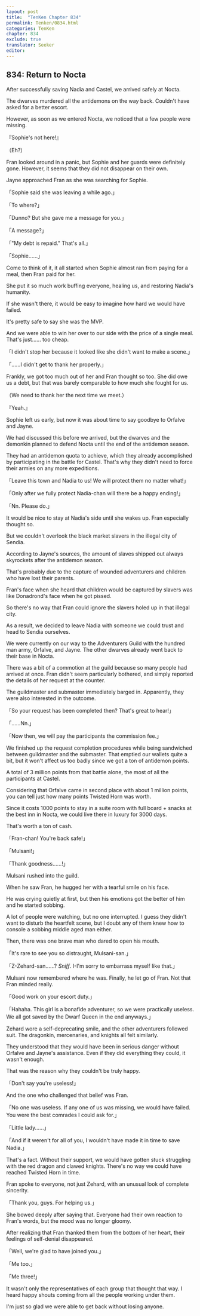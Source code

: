 ```yaml
---
layout: post
title:  "TenKen Chapter 834"
permalink: Tenken/0834.html
categories: TenKen
chapter: 834
exclude: true
translator: Seeker
editor: 
---
```

<h2>834: Return to Nocta</h2>

 After successfully saving Nadia and Castel, we arrived safely at Nocta.

 The dwarves murdered all the antidemons on the way back. Couldn't have asked for a better escort.

 However, as soon as we entered Nocta, we noticed that a few people were missing.

『Sophie's not here!』

（Eh?）

 Fran looked around in a panic, but Sophie and her guards were definitely gone. However, it seems that they did not disappear on their own.

 Jayne approached Fran as she was searching for Sophie.

「Sophie said she was leaving a while ago.」

「To where?」

「Dunno? But she gave me a message for you.」

「A message?」

「"My debt is repaid." That's all.」

「Sophie……」

 Come to think of it, it all started when Sophie almost ran from paying for a meal, then Fran paid for her.

 She put it so much work buffing everyone, healing us, and restoring Nadia's humanity. 

 If she wasn't there, it would be easy to imagine how hard we would have failed.

 It's pretty safe to say she was the MVP.

 And we were able to win her over to our side with the price of a single meal. That's just…… too cheap.

「I didn't stop her because it looked like she didn't want to make a scene.」

「……I didn't get to thank her properly.」

 Frankly, we got too much out of her and Fran thought so too. She did owe us a debt, but that was barely comparable to how much she fought for us.

（We need to thank her the next time we meet.）

『Yeah.』

 Sophie left us early, but now it was about time to say goodbye to Orfalve and Jayne.

 We had discussed this before we arrived, but the dwarves and the demonkin planned to defend Nocta until the end of the antidemon season.

 They had an antidemon quota to achieve, which they already accomplished by participating in the battle for Castel. That's why they didn't need to force their armies on any more expeditions.

「Leave this town and Nadia to us! We will protect them no matter what!」

「Only after we fully protect Nadia-chan will there be a happy ending!」

「Nn. Please do.」

 It would be nice to stay at Nadia's side until she wakes up. Fran especially thought so.

 But we couldn't overlook the black market slavers in the illegal city of Sendia.

 According to Jayne's sources, the amount of slaves shipped out always skyrockets after the antidemon season.

 That's probably due to the capture of wounded adventurers and children who have lost their parents.

 Fran's face when she heard that children would be captured by slavers was like Donadrond's face when he got pissed.

 So there's no way that Fran could ignore the slavers holed up in that illegal city.

 As a result, we decided to leave Nadia with someone we could trust and head to Sendia ourselves.

 We were currently on our way to the Adventurers Guild with the hundred man army, Orfalve, and Jayne. The other dwarves already went back to their base in Nocta.

 There was a bit of a commotion at the guild because so many people had arrived at once. Fran didn't seem particularly bothered, and simply reported the details of her request at the counter.

 The guildmaster and submaster immediately barged in. Apparently, they were also interested in the outcome.

「So your request has been completed then? That's great to hear!」

「……Nn.」

「Now then, we will pay the participants the commission fee.」

 We finished up the request completion procedures while being sandwiched between guildmaster and the submaster. That emptied our wallets quite a bit, but it won't affect us too badly since we got a ton of antidemon points.

 A total of 3 million points from that battle alone, the most of all the participants at Castel.

 Considering that Orfalve came in second place with about 1 million points, you can tell just how many points Twisted Horn was worth.

 Since it costs 1000 points to stay in a suite room with full board + snacks at the best inn in Nocta, we could live there in luxury for 3000 days.

 That's worth a ton of cash.

「Fran-chan! You're back safe!」

「Mulsani!」

「Thank goodness……!」

 Mulsani rushed into the guild.

 When he saw Fran, he hugged her with a tearful smile on his face.

 He was crying quietly at first, but then his emotions got the better of him and he started sobbing.

 A lot of people were watching, but no one interrupted. I guess they didn't want to disturb the heartfelt scene, but I doubt any of them knew how to console a sobbing middle aged man either.

 Then, there was one brave man who dared to open his mouth.

「It's rare to see you so distraught, Mulsani-san.」

「Z-Zehard-san……? *Sniff*. I-I'm sorry to embarrass myself like that.」

 Mulsani now remembered where he was. Finally, he let go of Fran. Not that Fran minded really.

「Good work on your escort duty.」

「Hahaha. This girl is a bonafide adventurer, so we were practically useless. We all got saved by the Dwarf Queen in the end anyways.」

 Zehard wore a self-deprecating smile, and the other adventurers followed suit. The dragonkin, mercenaries, and knights all felt similarly.

 They understood that they would have been in serious danger without Orfalve and Jayne's assistance. Even if they did everything they could, it wasn't enough.

 That was the reason why they couldn't be truly happy.

「Don't say you're useless!」

 And the one who challenged that belief was Fran.

「No one was useless. If any one of us was missing, we would have failed. You were the best comrades I could ask for.」

「Little lady……」

「And if it weren't for all of you, I wouldn't have made it in time to save Nadia.」

 That's a fact. Without their support, we would have gotten stuck struggling with the red dragon and clawed knights. There's no way we could have reached Twisted Horn in time.

 Fran spoke to everyone, not just Zehard, with an unusual look of complete sincerity.

「Thank you, guys. For helping us.」

 She bowed deeply after saying that. Everyone had their own reaction to Fran's words, but the mood was no longer gloomy.

 After realizing that Fran thanked them from the bottom of her heart, their feelings of self-denial disappeared.

「Well, we're glad to have joined you.」

「Me too.」

「Me three!」

 It wasn't only the representatives of each group that thought that way. I heard happy shouts coming from all the people working under them.

 I'm just so glad we were able to get back without losing anyone.



